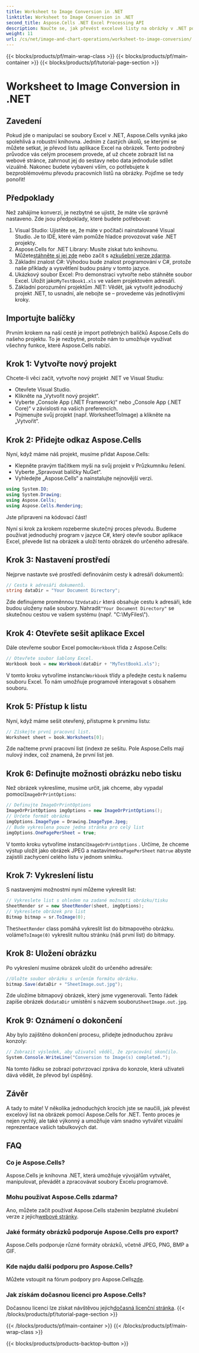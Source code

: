 ```yaml
---
title: Worksheet to Image Conversion in .NET
linktitle: Worksheet to Image Conversion in .NET
second_title: Aspose.Cells .NET Excel Processing API
description: Naučte se, jak převést excelové listy na obrázky v .NET pomocí Aspose.Cells s naším průvodcem krok za krokem. Zefektivněte vizualizaci dat.
weight: 11
url: /cs/net/image-and-chart-operations/worksheet-to-image-conversion/
---
```


{{< blocks/products/pf/main-wrap-class >}}
{{< blocks/products/pf/main-container >}}
{{< blocks/products/pf/tutorial-page-section >}}

# Worksheet to Image Conversion in .NET

## Zavedení
Pokud jde o manipulaci se soubory Excel v .NET, Aspose.Cells vyniká jako spolehlivá a robustní knihovna. Jedním z častých úkolů, se kterými se můžete setkat, je převod listu aplikace Excel na obrázek. Tento podrobný průvodce vás celým procesem provede, ať už chcete zobrazit list na webové stránce, zahrnout jej do sestavy nebo data jednoduše sdílet vizuálně. Nakonec budete vybaveni vším, co potřebujete k bezproblémovému převodu pracovních listů na obrázky. Pojďme se tedy ponořit!
## Předpoklady
Než zahájíme konverzi, je nezbytné se ujistit, že máte vše správně nastaveno. Zde jsou předpoklady, které budete potřebovat:
1. Visual Studio: Ujistěte se, že máte v počítači nainstalované Visual Studio. Je to IDE, které vám pomůže hladce provozovat vaše .NET projekty.
2.  Aspose.Cells for .NET Library: Musíte získat tuto knihovnu. Můžete[stáhněte si jej zde](https://releases.aspose.com/cells/net/) nebo začít s a[zkušební verze zdarma](https://releases.aspose.com/).
3. Základní znalost C#: Výhodou bude znalost programování v C#, protože naše příklady a vysvětlení budou psány v tomto jazyce.
4.  Ukázkový soubor Excel: Pro demonstraci vytvořte nebo stáhněte soubor Excel. Uložit jako`MyTestBook1.xls` ve vašem projektovém adresáři.
5. Základní porozumění projektům .NET: Vědět, jak vytvořit jednoduchý projekt .NET, to usnadní, ale nebojte se – provedeme vás jednotlivými kroky.
## Importujte balíčky
Prvním krokem na naší cestě je import potřebných balíčků Aspose.Cells do našeho projektu. To je nezbytné, protože nám to umožňuje využívat všechny funkce, které Aspose.Cells nabízí.
## Krok 1: Vytvořte nový projekt 
Chcete-li věci začít, vytvořte nový projekt .NET ve Visual Studiu:
- Otevřete Visual Studio.
- Klikněte na „Vytvořit nový projekt“.
- Vyberte „Console App (.NET Framework)“ nebo „Console App (.NET Core)“ v závislosti na vašich preferencích.
- Pojmenujte svůj projekt (např. WorksheetToImage) a klikněte na „Vytvořit“.
## Krok 2: Přidejte odkaz Aspose.Cells
Nyní, když máme náš projekt, musíme přidat Aspose.Cells:
- Klepněte pravým tlačítkem myši na svůj projekt v Průzkumníku řešení.
- Vyberte „Spravovat balíčky NuGet“.
- Vyhledejte „Aspose.Cells“ a nainstalujte nejnovější verzi.
```csharp
using System.IO;
using System.Drawing;
using Aspose.Cells;
using Aspose.Cells.Rendering;
```
Jste připraveni na kódovací část!

Nyní si krok za krokem rozeberme skutečný proces převodu. Budeme používat jednoduchý program v jazyce C#, který otevře soubor aplikace Excel, převede list na obrázek a uloží tento obrázek do určeného adresáře.
## Krok 3: Nastavení prostředí
Nejprve nastavte své prostředí definováním cesty k adresáři dokumentů:
```csharp
// Cesta k adresáři dokumentů.
string dataDir = "Your Document Directory";
```
 Zde definujeme proměnnou tzv`dataDir` která obsahuje cestu k adresáři, kde budou uloženy naše soubory. Nahradit`"Your Document Directory"` se skutečnou cestou ve vašem systému (např. "C:\\MyFiles\\").
## Krok 4: Otevřete sešit aplikace Excel
 Dále otevřeme soubor Excel pomocí`Workbook` třída z Aspose.Cells:
```csharp
// Otevřete soubor šablony Excel.
Workbook book = new Workbook(dataDir + "MyTestBook1.xls");
```
 V tomto kroku vytvoříme instanci`Workbook` třídy a předejte cestu k našemu souboru Excel. To nám umožňuje programově interagovat s obsahem souboru.
## Krok 5: Přístup k listu
Nyní, když máme sešit otevřený, přistupme k prvnímu listu:
```csharp
// Získejte první pracovní list.
Worksheet sheet = book.Worksheets[0];
```
 Zde načteme první pracovní list (index`0` ze sešitu. Pole Aspose.Cells mají nulový index, což znamená, že první list je`0`.
## Krok 6: Definujte možnosti obrázku nebo tisku
 Než obrázek vykreslíme, musíme určit, jak chceme, aby vypadal pomocí`ImageOrPrintOptions`:
```csharp
// Definujte ImageOrPrintOptions
ImageOrPrintOptions imgOptions = new ImageOrPrintOptions();
// Určete formát obrázku
imgOptions.ImageType = Drawing.ImageType.Jpeg;
// Bude vykreslena pouze jedna stránka pro celý list
imgOptions.OnePagePerSheet = true;
```
 V tomto kroku vytvoříme instanci`ImageOrPrintOptions` . Určíme, že chceme výstup uložit jako obrázek JPEG a nastavíme`OnePagePerSheet` na`true` abyste zajistili zachycení celého listu v jednom snímku.
## Krok 7: Vykreslení listu
S nastavenými možnostmi nyní můžeme vykreslit list:
```csharp
// Vykreslete list s ohledem na zadané možnosti obrázku/tisku
SheetRender sr = new SheetRender(sheet, imgOptions);
// Vykreslete obrázek pro list
Bitmap bitmap = sr.ToImage(0);
```
 The`SheetRender` class pomáhá vykreslit list do bitmapového obrázku. voláme`ToImage(0)` vykreslit nultou stránku (náš první list) do bitmapy.
## Krok 8: Uložení obrázku
Po vykreslení musíme obrázek uložit do určeného adresáře:
```csharp
//Uložte soubor obrázku s určením formátu obrázku.
bitmap.Save(dataDir + "SheetImage.out.jpg");
```
 Zde uložíme bitmapový obrázek, který jsme vygenerovali. Tento řádek zapíše obrázek do`dataDir` umístění s názvem souboru`SheetImage.out.jpg`.
## Krok 9: Oznámení o dokončení
Aby bylo zajištěno dokončení procesu, přidejte jednoduchou zprávu konzoly:
```csharp
// Zobrazit výsledek, aby uživatel věděl, že zpracování skončilo.
System.Console.WriteLine("Conversion to Image(s) completed.");
```
Na tomto řádku se zobrazí potvrzovací zpráva do konzole, která uživateli dává vědět, že převod byl úspěšný.
## Závěr
A tady to máte! V několika jednoduchých krocích jste se naučili, jak převést excelový list na obrázek pomocí Aspose.Cells for .NET. Tento proces je nejen rychlý, ale také výkonný a umožňuje vám snadno vytvářet vizuální reprezentace vašich tabulkových dat.
## FAQ
### Co je Aspose.Cells?
Aspose.Cells je knihovna .NET, která umožňuje vývojářům vytvářet, manipulovat, převádět a zpracovávat soubory Excelu programově.
### Mohu používat Aspose.Cells zdarma?
 Ano, můžete začít používat Aspose.Cells stažením bezplatné zkušební verze z jejich[webové stránky](https://releases.aspose.com/).
### Jaké formáty obrázků podporuje Aspose.Cells pro export?
Aspose.Cells podporuje různé formáty obrázků, včetně JPEG, PNG, BMP a GIF.
### Kde najdu další podporu pro Aspose.Cells?
 Můžete vstoupit na fórum podpory pro Aspose.Cells[zde](https://forum.aspose.com/c/cells/9).
### Jak získám dočasnou licenci pro Aspose.Cells?
 Dočasnou licenci lze získat návštěvou jejich[dočasná licenční stránka](https://purchase.aspose.com/temporary-license/).
{{< /blocks/products/pf/tutorial-page-section >}}

{{< /blocks/products/pf/main-container >}}
{{< /blocks/products/pf/main-wrap-class >}}

{{< blocks/products/products-backtop-button >}}
